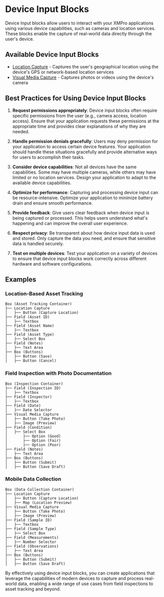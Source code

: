 # Device Input Blocks

Device Input blocks allow users to interact with your XMPro applications using various device capabilities, such as cameras and location services. These blocks enable the capture of real-world data directly through the user's device.

## Available Device Input Blocks

- [Location Capture](location-capture.md) - Captures the user's geographical location using the device's GPS or network-based location services
- [Visual Media Capture](visual-media-capture.md) - Captures photos or videos using the device's camera

## Best Practices for Using Device Input Blocks

1. **Request permissions appropriately**: Device input blocks often require specific permissions from the user (e.g., camera access, location access). Ensure that your application requests these permissions at the appropriate time and provides clear explanations of why they are needed.

2. **Handle permission denials gracefully**: Users may deny permission for your application to access certain device features. Your application should handle these situations gracefully and provide alternative ways for users to accomplish their tasks.

3. **Consider device capabilities**: Not all devices have the same capabilities. Some may have multiple cameras, while others may have limited or no location services. Design your application to adapt to the available device capabilities.

4. **Optimize for performance**: Capturing and processing device input can be resource-intensive. Optimize your application to minimize battery drain and ensure smooth performance.

5. **Provide feedback**: Give users clear feedback when device input is being captured or processed. This helps users understand what's happening and can improve the overall user experience.

6. **Respect privacy**: Be transparent about how device input data is used and stored. Only capture the data you need, and ensure that sensitive data is handled securely.

7. **Test on multiple devices**: Test your application on a variety of devices to ensure that device input blocks work correctly across different hardware and software configurations.

## Examples

### Location-Based Asset Tracking

```
Box (Asset Tracking Container)
├── Location Capture
│   ├── Button (Capture Location)
├── Field (Asset ID)
│   ├── Textbox
├── Field (Asset Name)
│   ├── Textbox
├── Field (Asset Type)
│   ├── Select Box
├── Field (Notes)
│   ├── Text Area
├── Box (Buttons)
│   ├── Button (Save)
│   ├── Button (Cancel)
```

### Field Inspection with Photo Documentation

```
Box (Inspection Container)
├── Field (Inspection ID)
│   ├── Textbox
├── Field (Inspector)
│   ├── Textbox
├── Field (Date)
│   ├── Date Selector
├── Visual Media Capture
│   ├── Button (Take Photo)
│   ├── Image (Preview)
├── Field (Condition)
│   ├── Select Box
│       ├── Option (Good)
│       ├── Option (Fair)
│       ├── Option (Poor)
├── Field (Notes)
│   ├── Text Area
├── Box (Buttons)
│   ├── Button (Submit)
│   ├── Button (Save Draft)
```

### Mobile Data Collection

```
Box (Data Collection Container)
├── Location Capture
│   ├── Button (Capture Location)
│   ├── Map (Location Preview)
├── Visual Media Capture
│   ├── Button (Take Photo)
│   ├── Image (Preview)
├── Field (Sample ID)
│   ├── Textbox
├── Field (Sample Type)
│   ├── Select Box
├── Field (Measurements)
│   ├── Number Selector
├── Field (Observations)
│   ├── Text Area
├── Box (Buttons)
│   ├── Button (Submit)
│   ├── Button (Save Draft)
```

By effectively using device input blocks, you can create applications that leverage the capabilities of modern devices to capture and process real-world data, enabling a wide range of use cases from field inspections to asset tracking and beyond.
